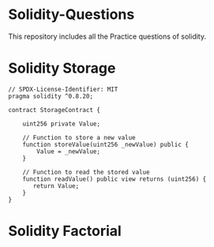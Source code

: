 # Solidity-Questions
This repository includes all the Practice questions of solidity.

# Solidity Storage

```
// SPDX-License-Identifier: MIT
pragma solidity ^0.8.20;

contract StorageContract {

    uint256 private Value;

    // Function to store a new value
    function storeValue(uint256 _newValue) public {
        Value = _newValue;
    }

    // Function to read the stored value
    function readValue() public view returns (uint256) {
       return Value;
    }
}

```

# Solidity Factorial

```


```
